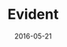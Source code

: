 ---
layout: site
title: "Evident"
date: 2016-05-21
categories: [community]
version: 1.5.11
major: 1
minor: 5
patch: 11
slug: evident
link: https://evidentlabs.com/
permalink: /sites/:slug
---